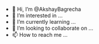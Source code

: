 - 👋 Hi, I’m @AkshayBagrecha
- 👀 I’m interested in ...
- 🌱 I’m currently learning ...
- 💞️ I’m looking to collaborate on ...
- 📫 How to reach me ...

<!---
AkshayBagrecha/AkshayBagrecha is a ✨ special ✨ repository because its `README.md` (this file) appears on your GitHub profile.
You can click the Preview link to take a look at your changes.
--->
